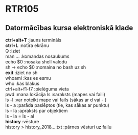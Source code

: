 # RTR105
## **Datormācības kursa elektroniskā klade**  
**ctrl+alt+T** :jauns termināls  
**ctrl+L** :notīra ekrānu  
Q :iziet  
man ... :komandas nosaukums  
echo $0 :nosaka shell valodu  
sh -> echo $0 :nomaina no bash uz sh  
**exit** :iziet no sh  
whoami :kas es esmu  
who :kas blakus  
ctrl+alt+f1-f7 :pielēguma vieta  
pwd :mana lokācija
ls :saraksts (mapes vai faili)  
ls -l :var noteikt mape vai fails (sākas ar d vai - )  
ls - a :parāda paslēptos (tie, kas sākas ar punktu)  
ls - la :apraksts par objektiem  
ls - la = ls - al  
**history** :vēsture  
history > history_2018....txt :pārnes vēsturi uz failu  
